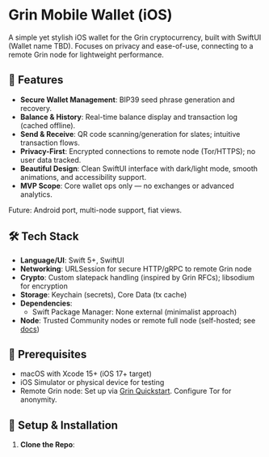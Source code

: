 # Grin Mobile Wallet (iOS)

A simple yet stylish iOS wallet for the Grin cryptocurrency, built with SwiftUI (Wallet name TBD). Focuses on privacy and ease-of-use, connecting to a remote Grin node for lightweight performance.

## 🚀 Features
- **Secure Wallet Management**: BIP39 seed phrase generation and recovery.
- **Balance & History**: Real-time balance display and transaction log (cached offline).
- **Send & Receive**: QR code scanning/generation for slates; intuitive transaction flows.
- **Privacy-First**: Encrypted connections to remote node (Tor/HTTPS); no user data tracked.
- **Beautiful Design**: Clean SwiftUI interface with dark/light mode, smooth animations, and accessibility support.
- **MVP Scope**: Core wallet ops only — no exchanges or advanced analytics.

Future: Android port, multi-node support, fiat views.

## 🛠 Tech Stack
- **Language/UI**: Swift 5+, SwiftUI
- **Networking**: URLSession for secure HTTP/gRPC to remote Grin node
- **Crypto**: Custom slatepack handling (inspired by Grin RFCs); libsodium for encryption
- **Storage**: Keychain (secrets), Core Data (tx cache)
- **Dependencies**: 
  - Swift Package Manager: None external (minimalist approach)
- **Node**: Trusted Community nodes or remote full node (self-hosted; see [docs](https://github.com/mimblewimble/grin))

## 📱 Prerequisites
- macOS with Xcode 15+ (iOS 17+ target)
- iOS Simulator or physical device for testing
- Remote Grin node: Set up via [Grin Quickstart](https://github.com/mimblewimble/grin#quick-start). Configure Tor for anonymity.

## 🔧 Setup & Installation
1. **Clone the Repo**:
